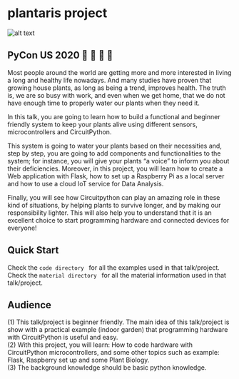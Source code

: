 # plantaris project

![alt text](https://github.com/mjmolina/plantaris/blob/[branch]/image.jpg?raw=true)


## PyCon US 2020   :herb: :seedling: :yellow_heart: 🐍

Most people around the world are getting more and more interested in living a long and healthy life nowadays. And many studies have proven that growing house plants, as long as being a trend, improves health.
The truth is, we are so busy with work, and even when we get home, that we do not have enough time to properly water our plants when they need it.

In this talk, you are going to learn how to build a functional and beginner friendly system to keep your plants alive using different sensors, microcontrollers and CircuitPython.

This system is going to water your plants based on their necessities and, step by step, you are going to add components and functionalities to the system; for instance, you will give your plants “a voice” to inform you about their deficiencies.
Moreover, in this project, you will learn how to create a Web application with Flask, how to set up a Raspberry Pi as a local server and how to use a cloud IoT service for Data Analysis.

Finally, you will see how Circuitpython can play an amazing role in these kind of situations, by helping plants to survive longer, and by making our responsibility lighter. This will also help you to understand that it is an excellent choice to start programming hardware and connected devices for everyone!

## Quick Start
Check the ``code directory `` for all the examples used in that talk/project. \
Check the ``material directory `` for all the material information used in that talk/project.

## Audience 
(1) This talk/project is beginner friendly. The main idea of this talk/project is show with a practical example (indoor garden) that programming hardware with CircuitPython is useful and easy.\
(2) With this project, you will learn: How to code hardware with CircuitPython microcontrollers, and some other topics such as example: Flask, Raspberry set up and some Plant Biology.\
(3) The background knowledge should be basic python knowledge.




